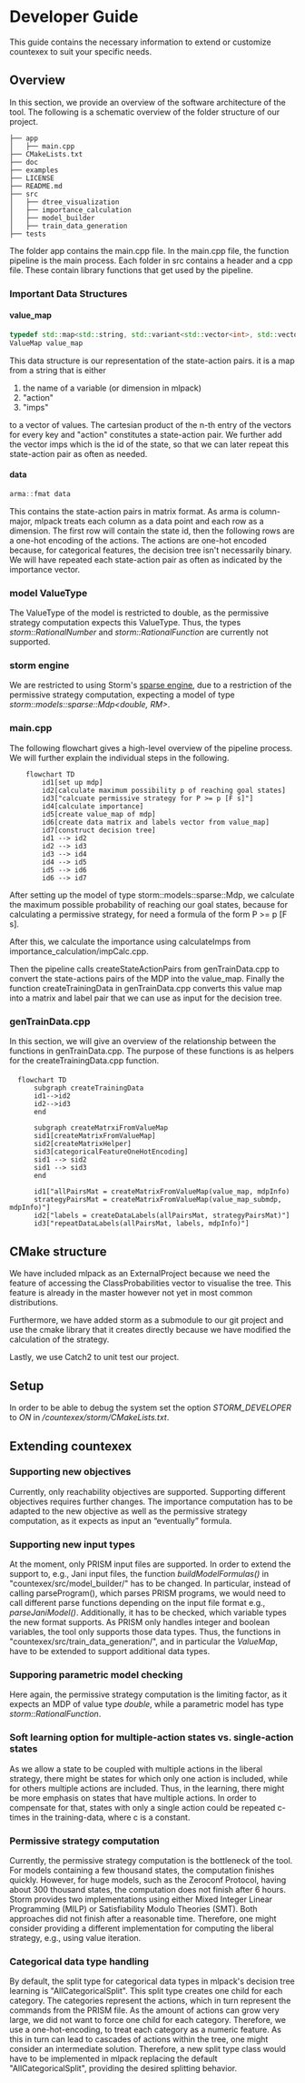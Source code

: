 # Developer Guide
This guide contains the necessary information to extend or customize countexex to suit your specific needs.

## Overview
In this section, we provide an overview of the software architecture of the tool.
The following is a schematic overview of the folder structure of our project.
```
├── app
│   ├── main.cpp
├── CMakeLists.txt
├── doc
├── examples
├── LICENSE
├── README.md
├── src
│   ├── dtree_visualization
│   ├── importance_calculation
│   ├── model_builder
│   ├── train_data_generation
├── tests

```

The folder app contains the main.cpp file.
In the main.cpp file, the function pipeline is the main process. 
Each folder in src contains a header and a cpp file.
These contain library functions that get used by the pipeline.

### Important Data Structures
#### value_map
```cpp
typedef std::map<std::string, std::variant<std::vector<int>, std::vector<bool>>> ValueMap;
ValueMap value_map
```
This data structure is our representation of the state-action pairs. 
it is a map from a string that is either 
1. the name of a variable (or dimension in mlpack)
2. "action"
3. "imps"

to a vector of values. 
The cartesian product of the n-th entry of the vectors for every key and "action" constitutes a state-action pair.
We further add the vector imps which is the id of the state, so that we can later repeat this state-action pair as often as needed.
#### data
```cpp
arma::fmat data
```
This contains the state-action pairs in matrix format. 
As arma is column-major, mlpack treats each column as a data point and each row as a dimension.
The first row will contain the state id, then the following rows are a one-hot encoding of the actions. 
The actions are one-hot encoded because, for categorical features, the decision tree isn't necessarily binary.
We will have repeated each state-action pair as often as indicated by the importance vector.

### model ValueType
The ValueType of the model is restricted to double, as the permissive strategy computation expects this ValueType. Thus, the types *storm::RationalNumber* and *storm::RationalFunction* are currently not supported.

### storm engine
We are restricted to using Storm's [sparse engine](https://www.stormchecker.org/documentation/background/engines.html), due to a restriction of the permissive strategy computation, expecting a model of type *storm::models::sparse::Mdp<double, RM>*.


### main.cpp
The following flowchart gives a high-level overview of the pipeline process. We will further explain the individual steps in the following.
```mermaid
    flowchart TD
        id1[set up mdp]
        id2[calculate maximum possibility p of reaching goal states]
        id3["calcuate permissive strategy for P >= p [F s]"]
        id4[calculate importance]
        id5[create value_map of mdp]
        id6[create data matrix and labels vector from value_map]
        id7[construct decision tree]
        id1 --> id2
        id2 --> id3
        id3 --> id4
        id4 --> id5
        id5 --> id6
        id6 --> id7

```
After setting up the model of type storm::models::sparse::Mdp<double>, we calculate the maximum possible probability of reaching our goal states, because for calculating a permissive strategy, for need a formula of the form P >= p [F s].

After this, we calculate the importance using calculateImps from importance_calculation/impCalc.cpp.

Then the pipeline calls createStateActionPairs from genTrainData.cpp to convert the state-actions pairs of the MDP into the value_map.
Finally the function createTrainingData in genTrainData.cpp converts this value map into a matrix and label pair that we can use as input for the decision tree.

### genTrainData.cpp
In this section, we will give an overview of the relationship between the functions in genTrainData.cpp.
The purpose of these functions is as helpers for the createTrainingData.cpp function.
#### 

```mermaid
  flowchart TD
      subgraph createTrainingData
      id1-->id2
      id2-->id3
      end

      subgraph createMatrxiFromValueMap 
      sid1[createMatrixFromValueMap]
      sid2[createMatrixHelper]
      sid3[categoricalFeatureOneHotEncoding]
      sid1 --> sid2
      sid1 --> sid3 
      end

      id1["allPairsMat = createMatrixFromValueMap(value_map, mdpInfo) 
      strategyPairsMat = createMatrixFromValueMap(value_map_submdp, mdpInfo)"]
      id2["labels = createDataLabels(allPairsMat, strategyPairsMat)"]
      id3["repeatDataLabels(allPairsMat, labels, mdpInfo)"]
```

## CMake structure
We have included mlpack as an ExternalProject because we need the feature of accessing the ClassProbabilities vector to visualise the tree.
This feature is already in the master however not yet in most common distributions.

Furthermore, we have added storm as a submodule to our git project and use the cmake library that it creates directly because we have modified the calculation of the strategy.

Lastly, we use Catch2 to unit test our project.
## Setup
In order to be able to debug the system set the option *STORM_DEVELOPER* to *ON* in */countexex/storm/CMakeLists.txt*.
## Extending countexex
### Supporting new objectives
Currently, only reachability objectives are supported. Supporting different objectives requires further changes. The importance computation has to be adapted to the new objective as well as the permissive strategy computation, as it expects as input an “eventually” formula.

### Supporting new input types
At the moment, only PRISM input files are supported. In order to extend the support to, e.g., Jani input files, the function *buildModelFormulas()* in "countexex/src/model_builder/" has to be changed. In particular, instead of calling parseProgram(), which parses PRISM programs, we would need to call different parse functions depending on the input file format e.g., *parseJaniModel()*. Additionally, it has to be checked, which variable types the new format supports. As PRISM only handles integer and boolean variables, the tool only supports those data types. Thus, the functions in "countexex/src/train_data_generation/", and in particular the *ValueMap*, have to be extended to support additional data types.

### Supporing parametric model checking
Here again, the permissive strategy computation is the limiting factor, as it expects an MDP of value type *double*, while a parametric model has type *storm::RationalFunction*.

### Soft learning option for multiple-action states vs. single-action states
As we allow a state to be coupled with multiple actions in the liberal strategy, there might be states for which only one action is included, while for others multiple actions are included. Thus, in the learning, there might be more emphasis on states that have multiple actions. In order to compensate for that, states with only a single action could be repeated c-times in the training-data, where c is a constant.

### Permissive strategy computation
Currently, the permissive strategy computation is the bottleneck of the tool. For models containing a few thousand states, the computation finishes quickly. However, for huge models, such as the Zeroconf Protocol, having about 300 thousand states, the computation does not finish after 6 hours. Storm provides two implementations using either Mixed Integer Linear Programming (MILP) or Satisfiability Modulo Theories (SMT). Both approaches did not finish after a reasonable time. Therefore, one might consider providing a different implementation for computing the liberal strategy, e.g., using value iteration. 

### Categorical data type handling
By default, the split type for categorical data types in mlpack's decision tree learning is "AllCategoricalSplit". This split type creates one child for each category. The categories represent the actions, which in turn represent the commands from the PRISM file. As the amount of actions can grow very large, we did not want to force one child for each category. Therefore, we use a one-hot-encoding, to treat each category as a numeric feature. As this in turn can lead to cascades of actions within the tree, one might consider an intermediate solution. Therefore, a new split type class would have to be implemented in mlpack replacing the default "AllCategoricalSplit", providing the desired splitting behavior.
